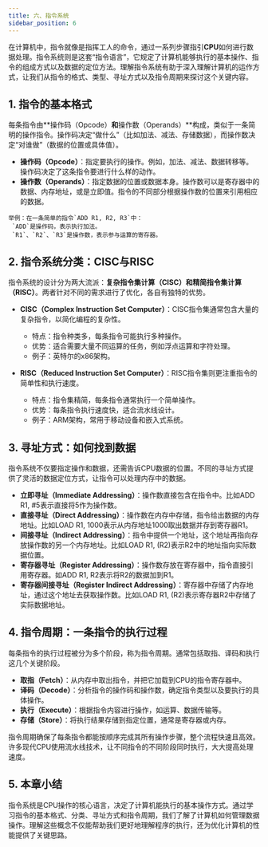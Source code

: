 ```yaml
---
title: 六、指令系统
sidebar_position: 6
---
```


在计算机中，指令就像是指挥工人的命令，通过一系列步骤指引**CPU**如何进行数据处理。指令系统则是这套“指令语言”，它规定了计算机能够执行的基本操作、指令的组成方式以及数据的定位方法。理解指令系统有助于深入理解计算机的运作方式，让我们从指令的格式、类型、寻址方式以及指令周期来探讨这个关键内容。

## 1. 指令的基本格式
每条指令由**操作码（Opcode）**和**操作数（Operands）**构成，类似于一条简明的操作指令。操作码决定“做什么”（比如加法、减法、存储数据），而操作数决定“对谁做”（数据的位置或具体值）。

* **操作码（Opcode）**：指定要执行的操作。例如，加法、减法、数据转移等。操作码决定了这条指令要进行什么样的动作。
* **操作数（Operands）**：指定数据的位置或数据本身。操作数可以是寄存器中的数据、内存地址，或是立即值。指令的不同部分根据操作数的位置来引用相应的数据。

```
举例：在一条简单的指令`ADD R1, R2, R3`中：
 `ADD`是操作码，表示执行加法。
 `R1`、`R2`、`R3`是操作数，表示参与运算的寄存器。
```

## 2. 指令系统分类：CISC与RISC
指令系统的设计分为两大流派：**复杂指令集计算（CISC）**和**精简指令集计算（RISC）**。两者针对不同的需求进行了优化，各自有独特的优势。

* **CISC（Complex Instruction Set Computer）**：CISC指令集通常包含大量的复杂指令，以简化编程的复杂性。
    * 特点：指令种类多，每条指令可能执行多种操作。
    * 优势：适合需要大量不同运算的任务，例如浮点运算和字符处理。
    * 例子：英特尔的x86架构。

* **RISC（Reduced Instruction Set Computer）**：RISC指令集则更注重指令的简单性和执行速度。

    * 特点：指令集精简，每条指令通常执行一个简单操作。
    * 优势：每条指令执行速度快，适合流水线设计。
    * 例子：ARM架构，常用于移动设备和嵌入式系统。

## 3. 寻址方式：如何找到数据
指令系统不仅要指定操作和数据，还需告诉CPU数据的位置。不同的寻址方式提供了灵活的数据定位方式，让指令可以处理内存中的数据。

* **立即寻址（Immediate Addressing）**：操作数直接包含在指令中。比如ADD R1, #5表示直接将5作为操作数。
* **直接寻址（Direct Addressing）**：操作数在内存中存储，指令给出数据的内存地址。比如LOAD R1, 1000表示从内存地址1000取出数据并存到寄存器R1。
* **间接寻址（Indirect Addressing）**：指令中提供一个地址，这个地址再指向存放操作数的另一个内存地址。比如LOAD R1, (R2)表示R2中的地址指向实际数据位置。
* **寄存器寻址（Register Addressing）**：操作数存放在寄存器中，指令直接引用寄存器。如ADD R1, R2表示将R2的数据加到R1。
* **寄存器间接寻址（Register Indirect Addressing）**：寄存器中存储了内存地址，通过这个地址去获取操作数。比如LOAD R1, (R2)表示寄存器R2中存储了实际数据地址。

## 4. 指令周期：一条指令的执行过程
每条指令的执行过程被分为多个阶段，称为指令周期。通常包括取指、译码和执行这几个关键阶段。

* **取指（Fetch）**：从内存中取出指令，并把它加载到CPU的指令寄存器中。
* **译码（Decode）**：分析指令的操作码和操作数，确定指令类型以及要执行的具体操作。
* **执行（Execute）**：根据指令内容进行操作，如运算、数据传输等。
* **存储（Store）**：将执行结果存储到指定位置，通常是寄存器或内存。

指令周期确保了每条指令都能按顺序完成其所有操作步骤，整个流程快速且高效。许多现代CPU使用流水线技术，让不同指令的不同阶段同时执行，大大提高处理速度。

## 5. 本章小结
指令系统是CPU操作的核心语言，决定了计算机能执行的基本操作方式。通过学习指令的基本格式、分类、寻址方式和指令周期，我们了解了计算机如何管理数据操作。理解这些概念不仅能帮助我们更好地理解程序的执行，还为优化计算机的性能提供了关键思路。